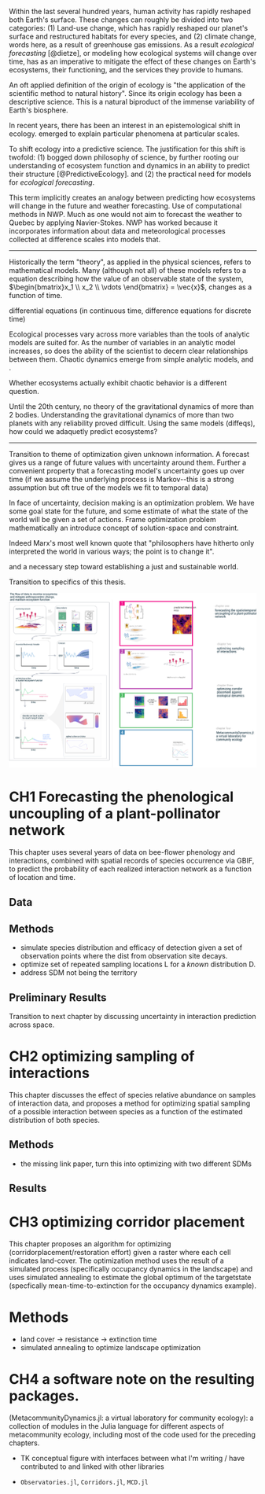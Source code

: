 Within the last several hundred years, human activity has rapidly
reshaped both Earth's surface. These changes can roughly be divided
into two categories: (1) Land-use change, which has rapidly reshaped
our planet's surface and restructured habitats for every species, and
(2) climate change, words here, as a result of greenhouse gas
emissions. As a result _ecological forecasting_ [@dietze], or
modeling how ecological systems will change over time, has as an
imperative to mitigate the effect of these changes on Earth's
ecosystems, their functioning, and the services they provide to
humans.

An oft applied definition of the origin of ecology is "the application
of the scientific method to natural history". Since its origin ecology
has been a descriptive science. This is a natural biproduct of the
immense variability of Earth's biosphere.


In recent years, there has been an interest in an epistemological
shift in ecology.
emerged to explain particular phenomena at particular scales.



To shift ecology into a predictive science. The justification for this
shift is twofold: (1) bogged down philosophy of science, by further
rooting our understanding of ecosystem function and dynamics in an
ability to predict their structure [@PredictiveEcology].
and (2) the practical need for models for _ecological forecasting_.

This term implicitly creates an analogy between predicting how
ecosystems will change in the future and weather forecasting. Use of
computational methods in NWP. Much as one would not aim to forecast
the weather to Quebec by applying Navier-Stokes. NWP has worked
because it incorporates information about data and meteorological
processes collected at  difference scales into models that.

---

Historically the term "theory", as applied in the physical sciences,
refers to mathematical models. Many (although not all) of these models
refers to a equation describing how the value of an observable state
of the system, $\begin{bmatrix}x_1 \\ x_2 \\ \vdots \end{bmatrix} =  \vec{x}$, changes as a function of time.

differential equations (in continuous time, difference equations for
discrete time)

Ecological processes vary across more variables than the tools of
analytic models are suited for. As the number of variables in an
analytic model increases, so does the ability of the scientist to
decern clear relationships between them. Chaotic dynamics emerge
from simple analytic models, and .

Whether ecosystems actually exhibit chaotic behavior is a different question.

Until the 20th century, no theory of the gravitational dynamics of
more than 2 bodies. Understanding the gravitational dynamics of more
than two planets with any reliability proved difficult. Using the same
models (diffeqs), how could we adaquetly predict ecosystems?

----



Transition to theme of optimization given unknown information. A
forecast gives us a range of future values with uncertainty around
them. Further a convenient property that a forecasting model's
uncertainty goes up over time (if we assume the underlying process is
Markov--this is a strong assumption but oft true of the models we fit
to temporal data)

In face of uncertainty, decision making is an optimization problem.
We have some goal state for the future, and some estimate of what
the state of the world will be given a set of actions.
Frame optimization problem mathematically an introduce concept of
solution-space and constraint.


Indeed Marx's most well known quote that "philosophers have hitherto
only interpreted the world in various ways; the point is to change it".

and a necessary step toward establishing a just and sustainable world.


Transition to specifics of this thesis.



![thesis concept](./figures/thesisconcept.png)

# CH1 Forecasting the phenological uncoupling of a plant-pollinator network

This chapter uses several years of data on bee-flower phenology and
interactions, combined with spatial records of species occurrence via
GBIF, to predict the probability of each realized interaction network
as a function of location and time.

## Data

## Methods
- simulate species distribution and efficacy of detection given a set of
observation points where the dist from observation site decays.
- optimize set of repeated sampling locations L for a _known_ distribution D.
- address SDM not being the territory

## Preliminary Results

Transition to next chapter by discussing uncertainty in interaction prediction
across space.

# CH2 optimizing sampling of interactions

This chapter discusses the effect of species relative abundance on
samples of interaction data, and proposes a method for optimizing
spatial sampling of a possible interaction between species as a
function of the estimated distribution of both species.

## Methods
- the missing link paper, turn this into optimizing with two different SDMs

## Results

# CH3 optimizing corridor placement
This chapter proposes an algorithm for optimizing (corridorplacement/restoration effort) given a raster where each cell indicates land-cover. The optimization method uses the result of a simulated process (specifically occupancy dynamics in the landscape) and uses simulated annealing to estimate the global optimum of the targetstate (specfically mean-time-to-extinction for the occupancy dynamics example).


# Methods

- land cover -> resistance -> extinction time
- simulated annealing to optimize landscape optimization

# CH4 a software note on the resulting packages.
(MetacommunityDynamics.jl: a virtual laboratory for community ecology): a collection of modules in the Julia language for different aspects of metacommunity ecology, including most of the code used for the preceding chapters.


- TK conceptual figure with interfaces between what I'm writing / have contributed
to and linked with other libraries 

- `Observatories.jl`, `Corridors.jl`, `MCD.jl`
